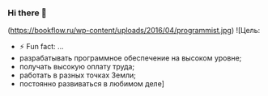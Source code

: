 ### Hi there 👋

<!--
**AlexeyZelenko/AlexeyZelenko** is a ✨ _special_ ✨ repository because its `README.md` (this file) appears on your GitHub profile.

Here are some ideas to get you started:

- 🔭 I’m currently working on ...
- 🌱 I’m currently learning ...
- 👯 I’m looking to collaborate on ...
- 🤔 I’m looking for help with ...
- 💬 Ask me about ...
- 📫 How to reach me: ...
- 😄 Pronouns: ...
- ⚡ Fun fact: ...
-->
(https://bookflow.ru/wp-content/uploads/2016/04/programmist.jpg)
![Цель:
- ⚡ Fun fact: ...
- разрабатывать программное обеспечение на высоком уровне;
- получать высокую оплату труда;
- работать в разных точках Земли;
- постоянно развиваться в любимом деле]
